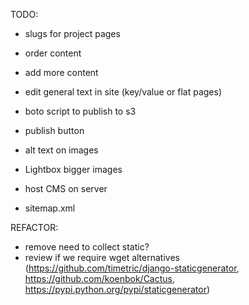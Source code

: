 
TODO:
 - slugs for project pages
 - order content
 - add more content
 - edit general text in site (key/value or flat pages)

 - boto script to publish to s3
 - publish button

 - alt text on images
 - Lightbox bigger images
 - host CMS on server
 - sitemap.xml

REFACTOR:
 - remove need to collect static?
 - review if we require wget alternatives (https://github.com/timetric/django-staticgenerator, https://github.com/koenbok/Cactus, https://pypi.python.org/pypi/staticgenerator)
